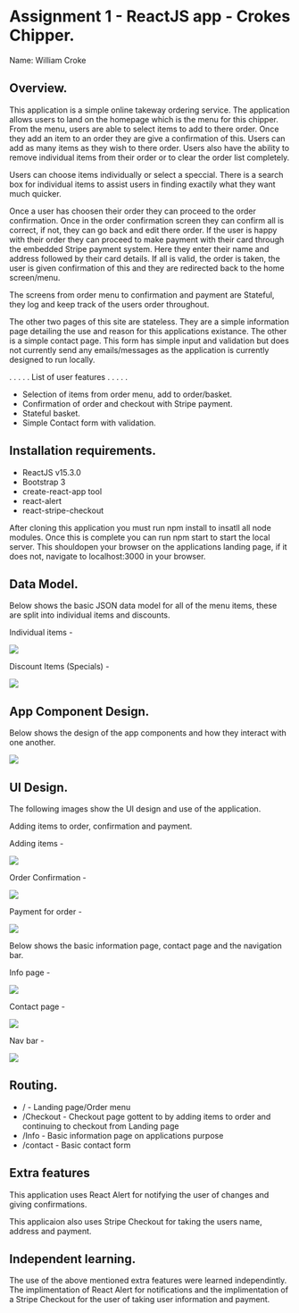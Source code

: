 # Assignment 1 - ReactJS app - Crokes Chipper.

Name: William Croke

## Overview.

This application is a simple online takeway ordering service. The application allows users to land on the homepage which is the menu for this chipper. From the menu, users are able to select items to add to there order. Once they add an item to an order they are give a confirmation of this. Users can add as many items as they wish to there order. Users also have the ability to remove individual items from their order or to clear the order list completely. 

Users can choose items individually or select a speccial. There is a search box for individual items to assist users in finding exactily what they want much quicker. 

Once a user has choosen their order they can proceed to the order confirmation.
Once in the order confirmation screen they can confirm all is correct, if not, they can go back and edit there order.
If the user is happy with their order they can proceed to make payment with their card through the embedded Stripe payment system. Here they enter their name and address followed by their card details. If all is valid, the order is taken, the user is given confirmation of this and they are redirected back to the home screen/menu.

The screens from order menu to confirmation and payment are Stateful, they log and keep track of the users order throughout.

The other two pages of this site are stateless. They are a simple information page detailing the use and reason for this applications existance. The other is a simple contact page. This form has simple input and validation but does not currently send any emails/messages as the application is currently designed to run locally.


 . . . . . List of user features . . . . .
 
 + Selection of items from order menu, add to order/basket.
 + Confirmation of order and checkout with Stripe payment.
 + Stateful basket.
 + Simple Contact form with validation.

## Installation requirements.

+ ReactJS v15.3.0
+ Bootstrap 3
+ create-react-app tool
+ react-alert
+ react-stripe-checkout

After cloning this application you must run npm install to insatll all node modules. Once this is complete you can run npm start to start the local server. This shouldopen your browser on the applications landing page, if it does not, navigate to localhost:3000 in your browser.

## Data Model.

Below shows the basic JSON data model for all of the menu items, these are split into individual items and discounts.

Individual items - 

![][image8]

Discount Items (Specials) - 

![][image9]


## App Component Design.

Below shows the design of the app components and how they interact with one another.

![][image4]

## UI Design.

The following images show the UI design and use of the application.

Adding items to order, confirmation and payment.

Adding items - 

![][image1]

Order Confirmation -

![][image2]

Payment for order - 

![][image3]

Below shows the basic information page, contact page and the navigation bar.

Info page - 

![][image6]

Contact page - 

![][image5]

Nav bar - 

![][image7]

## Routing.

+ / - Landing page/Order menu
+ /Checkout - Checkout page gottent to by adding items to order and continuing to checkout from Landing page
+ /Info - Basic information page on applications purpose
+ /contact - Basic contact form

## Extra features

This application uses React Alert for notifying the user of changes and giving confirmations. 

This applicaion also uses Stripe Checkout for taking the users name, address and payment.

## Independent learning.

The use of the above mentioned extra features were learned independintly. The implimentation of React Alert for notifications and the implimentation of a Stripe Checkout for the user of taking user information and payment. 



[image1]: ./1.JPG
[image2]: ./2.JPG
[image3]: ./3.JPG
[image4]: ./design.png
[image5]: ./contact.JPG
[image6]: ./info.JPG
[image7]: ./nav.JPG
[image8]: ./d1.JPG
[image9]: ./d2.JPG